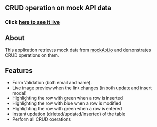## CRUD operation on mock API data
### Click [here to see it live](https://javascript-html-assignment.netlify.app/)
## About

This application retrieves mock data from [mockApi.io](https://mockapi.io/) and demonstrates CRUD operations on them.

## Features

* Form Validation (both email and name).
* Live image preview when the link changes (in both update and insert modal)
* Highlighting the row with green when a row is inserted
* Highlighting the row with blue when a row is modified
* Highlighting the row with green when a row is entered
* Instant updation (deleted/updated/inserted) of the table
* Perform all CRUD operations
